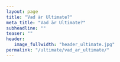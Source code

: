 ```yaml
---
layout: page
title: "Vad är Ultimate?"
meta_title: "Vad är Ultimate?"
subheadline: ""
teaser: ""
header:
   image_fullwidth: "header_ultimate.jpg"
permalink: "/ultimate/vad_ar_ultimate/"
---
```

